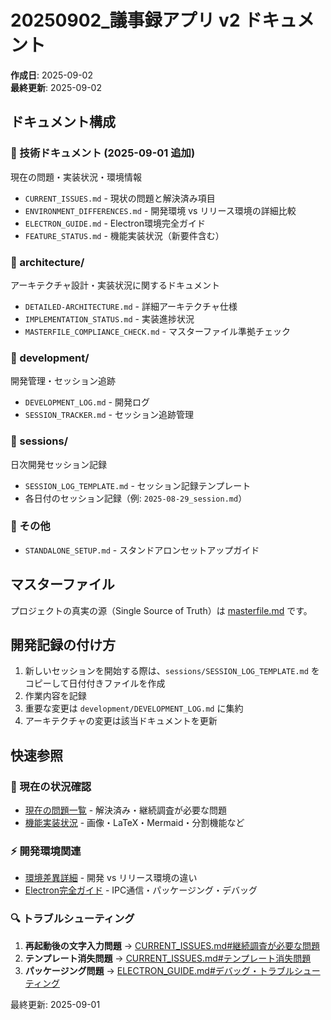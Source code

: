 # 20250902_議事録アプリ v2 ドキュメント

**作成日**: 2025-09-02  
**最終更新**: 2025-09-02

## ドキュメント構成

### 📁 技術ドキュメント (2025-09-01 追加)
現在の問題・実装状況・環境情報
- `CURRENT_ISSUES.md` - 現状の問題と解決済み項目
- `ENVIRONMENT_DIFFERENCES.md` - 開発環境 vs リリース環境の詳細比較  
- `ELECTRON_GUIDE.md` - Electron環境完全ガイド
- `FEATURE_STATUS.md` - 機能実装状況（新要件含む）

### 📁 architecture/
アーキテクチャ設計・実装状況に関するドキュメント
- `DETAILED-ARCHITECTURE.md` - 詳細アーキテクチャ仕様
- `IMPLEMENTATION_STATUS.md` - 実装進捗状況
- `MASTERFILE_COMPLIANCE_CHECK.md` - マスターファイル準拠チェック

### 📁 development/
開発管理・セッション追跡
- `DEVELOPMENT_LOG.md` - 開発ログ
- `SESSION_TRACKER.md` - セッション追跡管理

### 📁 sessions/
日次開発セッション記録
- `SESSION_LOG_TEMPLATE.md` - セッション記録テンプレート
- 各日付のセッション記録（例: `2025-08-29_session.md`）

### 📄 その他
- `STANDALONE_SETUP.md` - スタンドアロンセットアップガイド

## マスターファイル
プロジェクトの真実の源（Single Source of Truth）は [masterfile.md](../masterfile.md) です。

## 開発記録の付け方

1. 新しいセッションを開始する際は、`sessions/SESSION_LOG_TEMPLATE.md` をコピーして日付付きファイルを作成
2. 作業内容を記録
3. 重要な変更は `development/DEVELOPMENT_LOG.md` に集約
4. アーキテクチャの変更は該当ドキュメントを更新

## 快速参照

### 🚨 現在の状況確認
- [現在の問題一覧](CURRENT_ISSUES.md) - 解決済み・継続調査が必要な問題
- [機能実装状況](FEATURE_STATUS.md) - 画像・LaTeX・Mermaid・分割機能など

### ⚡ 開発環境関連
- [環境差異詳細](ENVIRONMENT_DIFFERENCES.md) - 開発 vs リリース環境の違い
- [Electron完全ガイド](ELECTRON_GUIDE.md) - IPC通信・パッケージング・デバッグ

### 🔍 トラブルシューティング
1. **再起動後の文字入力問題** → [CURRENT_ISSUES.md#継続調査が必要な問題](CURRENT_ISSUES.md#継続調査が必要な問題)
2. **テンプレート消失問題** → [CURRENT_ISSUES.md#テンプレート消失問題](CURRENT_ISSUES.md#テンプレート消失問題)  
3. **パッケージング問題** → [ELECTRON_GUIDE.md#デバッグ・トラブルシューティング](ELECTRON_GUIDE.md#デバッグ・トラブルシューティング)

最終更新: 2025-09-01